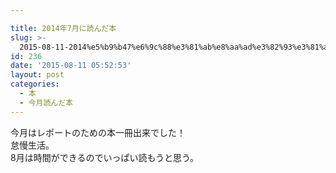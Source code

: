 ```yaml
---

title: 2014年7月に読んだ本
slug: >-
  2015-08-11-2014%e5%b9%b47%e6%9c%88%e3%81%ab%e8%aa%ad%e3%82%93%e3%81%a0%e6%9c%ac
id: 236
date: '2015-08-11 05:52:53'
layout: post
categories:
  - 本
  - 今月読んだ本
---
```


今月はレポートのための本一冊出来でした！  
怠慢生活。  
8月は時間ができるのでいっぱい読もうと思う。